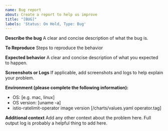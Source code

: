 ```yaml
---
name: Bug report
about: Create a report to help us improve
title: "[BUG]"
labels: 'Status: On Hold, Type: Bug'
---
```


**Describe the bug**
A clear and concise description of what the bug is.

**To Reproduce**
Steps to reproduce the behavior

**Expected behavior**
A clear and concise description of what you expected to happen.

**Screenshots or Logs**
If applicable, add screenshots and logs to help explain your problem.

**Environment (please complete the following information):**
- OS: [e.g. mac, linux]
- OS version: [uname -a]
- istio-ratelimit-operator image version [/charts/values.yaml operator.tag]

**Additional context**
Add any other context about the problem here. Full output log is probably a helpful thing to add here.
